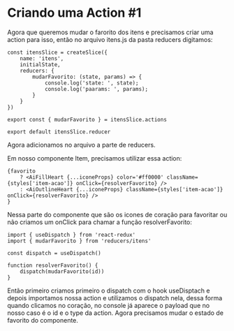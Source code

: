 # Criando uma Action #1

Agora que queremos mudar o farorito dos itens e precisamos criar uma action para isso, então no arquivo itens.js da pasta reducers digitamos:

    const itensSlice = createSlice({
        name: 'itens',
        initialState,
        reducers: {
            mudarFavorito: (state, params) => {
                console.log('state: ', state);
                console.log('paarams: ', params);
            }
        }
    })

    export const { mudarFavorito } = itensSlice.actions

    export default itensSlice.reducer

Agora adicionamos no arquivo a parte de reducers.

Em nosso componente Item, precisamos utilizar essa action:

    {favorito 
        ? <AiFillHeart {...iconeProps} color='#ff0000' className={styles['item-acao']} onClick={resolverFavorito} /> 
        : <AiOutlineHeart {...iconeProps} className={styles['item-acao']} onClick={resolverFavorito} />
    }

Nessa parte do componente que são os icones de coração para favoritar ou não criamos um onClick para chamar a função resolverFavorito:

    import { useDispatch } from 'react-redux'
    import { mudarFavorito } from 'reducers/itens'

    const dispatch = useDispatch()

    function resolverFavorito() {
        dispatch(mudarFavorito(id))
    }

Então primeiro criamos primeiro o dispatch com o hook useDisptach e depois importamos nossa action e utilizamos o dispatch nela, dessa forma quando clicamos no coração, no console já aparece o payload que no nosso caso é o id e o type da action. Agora precisamos mudar o estado de favorito do componente.

